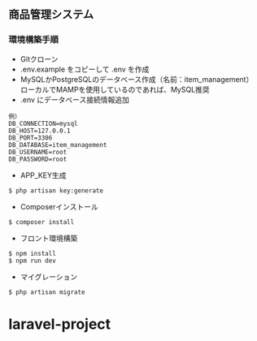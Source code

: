 ## 商品管理システム

### 環境構築手順

* Gitクローン
* .env.example をコピーして .env を作成
* MySQLかPostgreSQLのデータベース作成（名前：item_management）  
  ローカルでMAMPを使用しているのであれば、MySQL推奨
* .env にデータベース接続情報追加
```
例）
DB_CONNECTION=mysql
DB_HOST=127.0.0.1
DB_PORT=3306
DB_DATABASE=item_management
DB_USERNAME=root
DB_PASSWORD=root
```
* APP_KEY生成
```
$ php artisan key:generate
```
* Composerインストール
```
$ composer install
```
* フロント環境構築
```
$ npm install
$ npm run dev
```
* マイグレーション
```
$ php artisan migrate
```
# laravel-project
